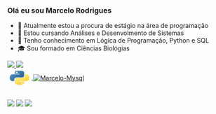 ### Olá eu sou Marcelo Rodrigues


- 🔭 Atualmente estou a procura de estágio na área de programação
- 📝 Estou cursando Análises e Desenvolmento de Sistemas
- 📖 Tenho conhecimento em Lógica de Programação, Python e SQL
- 🎓 Sou formado em Ciências Biológias

<div>
  <a href="https://github.com/Marcelorb47">
  <img height="180em" src="https://github-readme-stats.vercel.app/api?username=Marcelorb47&show_icons=true&theme=dracula&include_all_commits=true&count_private=true"/>
  <img height="180em" src="https://github-readme-stats.vercel.app/api/top-langs/?username=Marcelorb47&layout=compact&langs_count=7&theme=dracula"/>
</div>
  <img align="center" alt="Marcelo-Python" height="40" width="55" src="https://raw.githubusercontent.com/devicons/devicon/master/icons/python/python-original.svg">
  <img align="center" alt="Marcelo-Mysql" height="40" width="55" src="https://cdn.jsdelivr.net/gh/devicons/devicon/icons/mysql/mysql-original-wordmark.svg">
  
</div>

##

<div>
  <a href = "mailto:marcelorb47@gmail.com"><img src="https://img.shields.io/badge/Gmail-D14836?style=for-the-badge&logo=gmail&logoColor=white" target="_blank"></a>
  <a href="www.linkedin.com/in/marcelo-rodrigues-brito-830934142" target="_blank"><img src="https://img.shields.io/badge/-LinkedIn-%230077B5?style=for-the-badge&logo=linkedin&logoColor=white" target="_blank"></a>  
  <a href="https://wa.me/<5512981193345>" target="_blank"><img src="https://img.shields.io/badge/WhatsApp-25D366?style=for-the-badge&logo=whatsapp&logoColor=white" target="_blank"></a>  
</a>
  
  
</div>
